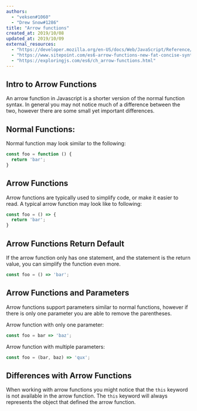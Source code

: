 ```yaml
---
authors:
  - "veksen#1060"
  - "Drew Snow#1286"
title: "Arrow functions"
created_at: 2019/10/08
updated_at: 2019/10/09
external_resources:
  - "https://developer.mozilla.org/en-US/docs/Web/JavaScript/Reference/Functions/Arrow_functions"
  - "https://www.sitepoint.com/es6-arrow-functions-new-fat-concise-syntax-javascript/"
  - "https://exploringjs.com/es6/ch_arrow-functions.html"
---
```


## Intro to Arrow Functions

An arrow function in Javascript is a shorter version of the normal function syntax. In general you may not notice much of a difference between the two, however there are some small yet important differences.

## Normal Functions:

Normal function may look similar to the following:

```js
const foo = function () {
  return 'bar';
}
```

## Arrow Functions

Arrow functions are typically used to simplify code, or make it easier to read. A typical arrow function may look like to following:

```js
const foo = () => {
  return 'bar';
}
```

## Arrow Functions Return Default

If the arrow function only has one statement, and the statement is the return value, you can simplify the function even more.

```js
const foo = () => 'bar';
```

## Arrow Functions and Parameters

Arrow functions support parameters similar to normal functions, however if there is only one parameter you are able to remove the parentheses.

Arrow function with only one parameter:
```js
const foo = bar => 'baz';
```

Arrow function with multiple parameters:
```js
const foo = (bar, baz) => 'qux';
```

## Differences with Arrow Functions

When working with arrow functions you might notice that the `this` keyword is not available in the arrow function. The `this` keyword will always represents the object that defined the arrow function.
